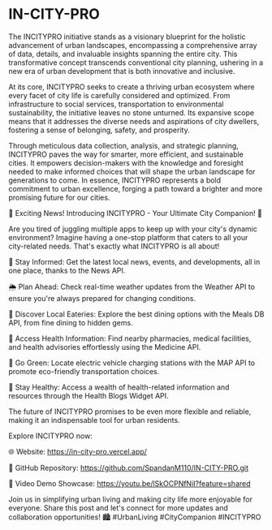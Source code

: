 # IN-CITY-PRO
The INCITYPRO initiative stands as a visionary blueprint for the holistic advancement of urban landscapes, encompassing a comprehensive array of data, details, and invaluable insights spanning the entire city. This transformative concept transcends conventional city planning, ushering in a new era of urban development that is both innovative and inclusive.

At its core, INCITYPRO seeks to create a thriving urban ecosystem where every facet of city life is carefully considered and optimized. From infrastructure to social services, transportation to environmental sustainability, the initiative leaves no stone unturned. Its expansive scope means that it addresses the diverse needs and aspirations of city dwellers, fostering a sense of belonging, safety, and prosperity.

Through meticulous data collection, analysis, and strategic planning, INCITYPRO paves the way for smarter, more efficient, and sustainable cities. It empowers decision-makers with the knowledge and foresight needed to make informed choices that will shape the urban landscape for generations to come. In essence, INCITYPRO represents a bold commitment to urban excellence, forging a path toward a brighter and more promising future for our cities.

🌆 Exciting News! Introducing INCITYPRO - Your Ultimate City Companion! 🌆

Are you tired of juggling multiple apps to keep up with your city's dynamic environment? Imagine having a one-stop platform that caters to all your city-related needs. That's exactly what INCITYPRO is all about!

📰 Stay Informed: Get the latest local news, events, and developments, all in one place, thanks to the News API.

🌦️ Plan Ahead: Check real-time weather updates from the Weather API to ensure you're always prepared for changing conditions.

🍔 Discover Local Eateries: Explore the best dining options with the Meals DB API, from fine dining to hidden gems.

💊 Access Health Information: Find nearby pharmacies, medical facilities, and health advisories effortlessly using the Medicine API.

🔌 Go Green: Locate electric vehicle charging stations with the MAP API to promote eco-friendly transportation choices.

🏥 Stay Healthy: Access a wealth of health-related information and resources through the Health Blogs Widget API.

The future of INCITYPRO promises to be even more flexible and reliable, making it an indispensable tool for urban residents.

Explore INCITYPRO now:

🌐 Website: https://in-city-pro.vercel.app/

📁 GitHub Repository: https://github.com/SpandanM110/IN-CITY-PRO.git

🎥 Video Demo Showcase: https://youtu.be/lSkOCPNfNiI?feature=shared

Join us in simplifying urban living and making city life more enjoyable for everyone. Share this post and let's connect for more updates and collaboration opportunities! 🏙️ #UrbanLiving #CityCompanion #INCITYPRO
